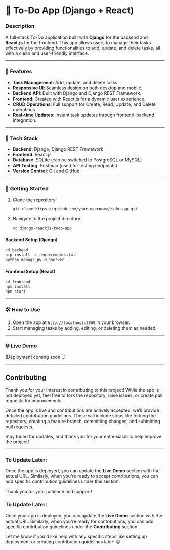 # 📝 To-Do App (Django + React)

### Description
A full-stack To-Do application built with **Django** for the backend and **React.js** for the frontend. This app allows users to manage their tasks effectively by providing functionalities to add, update, and delete tasks, all with a clean and user-friendly interface.

---

### 🚀 Features
- **Task Management**: Add, update, and delete tasks.
- **Responsive UI**: Seamless design on both desktop and mobile.
- **Backend API**: Built with Django and Django REST Framework.
- **Frontend**: Created with React.js for a dynamic user experience.
- **CRUD Operations**: Full support for Create, Read, Update, and Delete operations.
- **Real-time Updates**: Instant task updates through frontend-backend integration.

---

### 🔧 **Tech Stack**
- **Backend**: Django, Django REST Framework
- **Frontend**: React.js
- **Database**: SQLite (can be switched to PostgreSQL or MySQL)
- **API Testing**: Postman (used for testing endpoints)
- **Version Control**: Git and GitHub

---

### 📖 **Getting Started**
1. Clone the repository:
   ```bash
   git clone https://github.com/your-username/todo-app.git
   ```
2. Navigate to the project directory:
   ```bash
   cd django-reactjs-todo-app
   ```

#### **Backend Setup (Django)**
```bash
cd backend
pip install -r requirements.txt
python manage.py runserver
```

#### **Frontend Setup (React)**
```bash
cd frontend
npm install
npm start
```

---

### 🛠 **How to Use**
1. Open the app at `http://localhost:3000` in your browser.
2. Start managing tasks by adding, editing, or deleting them as needed.

---

### 🌐 **Live Demo**
(Deployment coming soon...)


---

## Contributing

Thank you for your interest in contributing to this project! While the app is not deployed yet, feel free to fork the repository, raise issues, or create pull requests for improvements.

Once the app is live and contributions are actively accepted, we’ll provide detailed contribution guidelines. These will include steps like forking the repository, creating a feature branch, committing changes, and submitting pull requests.

Stay tuned for updates, and thank you for your enthusiasm to help improve the project!

---
### **To Update Later:**
Once the app is deployed, you can update the **Live Demo** section with the actual URL. Similarly, when you're ready to accept contributions, you can add specific contribution guidelines under this section.

Thank you for your patience and support!


### **To Update Later:**
Once your app is deployed, you can update the **Live Demo** section with the actual URL. Similarly, when you're ready for contributions, you can add specific contribution guidelines under the **Contributing** section.

Let me know if you'd like help with any specific steps like setting up deployment or creating contribution guidelines later! 😊
